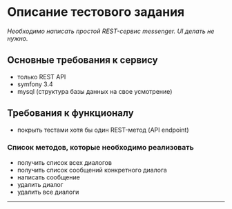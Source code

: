 Описание тестового задания
==================================================

_Необходимо написать простой REST-сервис messenger.
UI делать не нужно._

## Основные требования к сервису
- только REST API
- symfony 3.4
- mysql (структура базы данных на свое усмотрение)

## Требования к функционалу
- покрыть тестами хотя бы один REST-метод (API endpoint)
### Список методов, которые необходимо реализовать
- получить список всех диалогов
- получить список сообщений конкретного диалога
- написать сообщение
- удалить диалог
- удалить все диалоги

---
